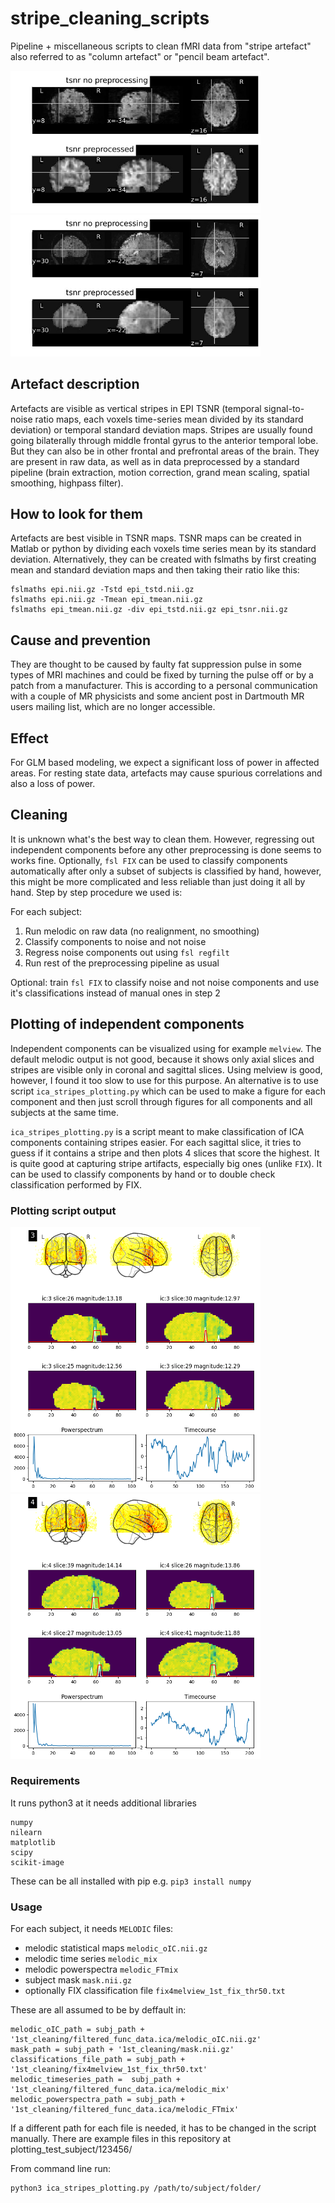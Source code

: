 # stripe_cleaning_scripts
Pipeline + miscellaneous scripts to clean fMRI data from "stripe artefact" also referred to as "column artefact" or "pencil beam artefact".

<img src="artefact2.png" width="400"> <img src="artefact3.png" width="400">

## Artefact description
Artefacts are visible as vertical stripes in EPI TSNR (temporal signal-to-noise ratio maps, each voxels time-series mean divided by its standard deviation) or temporal standard deviation maps. Stripes are usually found going bilaterally through middle frontal gyrus to the anterior temporal lobe. But they can also be in other frontal and prefrontal areas of the brain. They are present in raw data, as well as in data preprocessed by a standard pipeline (brain extraction, motion correction, grand mean scaling, spatial smoothing, highpass filter).

## How to look for them
Artefacts are best visible in TSNR maps. TSNR maps can be created in Matlab or python by dividing each voxels time series mean by its standard deviation. Alternatively, they can be created with fslmaths by first creating mean and standard deviation maps and then taking their ratio like this:

    fslmaths epi.nii.gz -Tstd epi_tstd.nii.gz
    fslmaths epi.nii.gz -Tmean epi_tmean.nii.gz
    fslmaths epi_tmean.nii.gz -div epi_tstd.nii.gz epi_tsnr.nii.gz

## Cause and prevention
They are thought to be caused by faulty fat suppression pulse in some types of MRI machines and could be fixed by turning the pulse off or by a patch from a manufacturer. This is according to a personal communication with a couple of MR physicists and some ancient post in Dartmouth MR users mailing list, which are no longer accessible. 

## Effect
For GLM based modeling, we expect a significant loss of power in affected areas. For resting state data, artefacts may cause spurious correlations and also a loss of power. 

## Cleaning
It is unknown what's the best way to clean them. However, regressing out independent components before any other preprocessing is done seems to works fine. Optionally, `fsl FIX` can be used to classify components automatically after only a subset of subjects is classified by hand, however, this might be more complicated and less reliable than just doing it all by hand. Step by step procedure we used is:

For each subject:
1. Run melodic on raw data (no realignment, no smoothing)
2. Classify components to noise and not noise
3. Regress noise components out using `fsl regfilt`
4. Run rest of the preprocessing pipeline as usual 

Optional: train `fsl FIX` to classify noise and not noise components and use it's classifications instead of manual ones in step 2

## Plotting of independent components
Independent components can be visualized using for example `melview`. The default melodic output is not good, because it shows only axial slices and stripes are visible only in coronal and sagittal slices. Using melview is good, however, I found it too slow to use for this purpose. An alternative is to use script `ica_stripes_plotting.py` which can be used to make a figure for each component and then just scroll through figures for all components and all subjects at the same time. 

`ica_stripes_plotting.py` is a script meant to make classification of ICA components containing stripes easier. For each sagittal slice, it tries to guess if it contains a stripe and then plots 4 slices that score the highest. It is quite good at capturing stripe artifacts, especially big ones (unlike `FIX`). It can be used to classify components by hand or to double check classification performed by FIX. 

### Plotting script output
<img src="plotting_test_subject/123456/1st_cleaning/ica_plots/123456_True_IC_3.png" width="400"><img src="plotting_test_subject/123456/1st_cleaning/ica_plots/123456_True_IC_4.png" width="400">

### Requirements
It runs python3 at it needs additional libraries

    numpy
    nilearn
    matplotlib
    scipy
    scikit-image
    
These can be all installed with pip e.g. `pip3 install numpy`

### Usage
For each subject, it needs `MELODIC` files:
- melodic statistical maps `melodic_oIC.nii.gz`
- melodic time series `melodic_mix` 
- melodic powerspectra `melodic_FTmix`
- subject mask `mask.nii.gz`
- optionally FIX classification file `fix4melview_1st_fix_thr50.txt`

These are all assumed to be by deffault in:

    melodic_oIC_path = subj_path + '1st_cleaning/filtered_func_data.ica/melodic_oIC.nii.gz'
    mask_path = subj_path + '1st_cleaning/mask.nii.gz' 
    classifications_file_path = subj_path + '1st_cleaning/fix4melview_1st_fix_thr50.txt'
    melodic_timeseries_path =  subj_path + '1st_cleaning/filtered_func_data.ica/melodic_mix'    
    melodic_powerspectra_path = subj_path + '1st_cleaning/filtered_func_data.ica/melodic_FTmix'

If a different path for each file is needed, it has to be changed in the script manually. There are example files in this repository at plotting_test_subject/123456/

From command line run:

    python3 ica_stripes_plotting.py /path/to/subject/folder/
    

